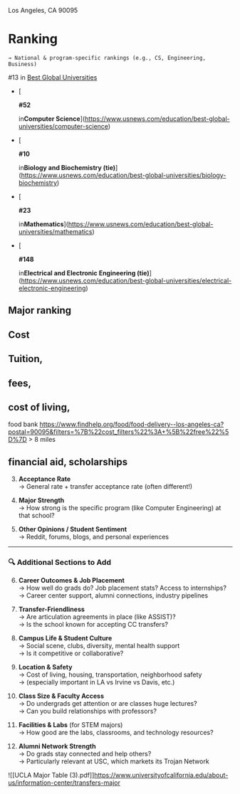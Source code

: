 
Los Angeles, CA 90095
# **Ranking**  
    → National & program-specific rankings (e.g., CS, Engineering, Business)
#13 in [Best Global Universities](https://www.usnews.com/education/best-global-universities/rankings)



- [
    
    **#52**
    
    in**Computer Science**](https://www.usnews.com/education/best-global-universities/computer-science) 
- [
    
    **#10**
    
    in**Biology and Biochemistry (tie)**](https://www.usnews.com/education/best-global-universities/biology-biochemistry)

- [
    
    **#23**
    
    in**Mathematics**](https://www.usnews.com/education/best-global-universities/mathematics)


- [
    
    **#148**
    
    in**Electrical and Electronic Engineering (tie)**](https://www.usnews.com/education/best-global-universities/electrical-electronic-engineering) 



## Major ranking   

## **Cost**   



## Tuition,   



## fees,
## cost of living,   


food bank https://www.findhelp.org/food/food-delivery--los-angeles-ca?postal=90095&filters=%7B%22cost_filters%22%3A+%5B%22free%22%5D%7D  > 8 miles 

## financial aid,  scholarships




3. **Acceptance Rate**  
    → General rate + transfer acceptance rate (often different!)
    
4. **Major Strength**  
    → How strong is the specific program (like Computer Engineering) at that school?
    
5. **Other Opinions / Student Sentiment**  
    → Reddit, forums, blogs, and personal experiences
    

---

### 🔍 **Additional Sections to Add**

6. **Career Outcomes & Job Placement**  
    → How well do grads do? Job placement stats? Access to internships?  
    → Career center support, alumni connections, industry pipelines
    
7. **Transfer-Friendliness**  
    → Are articulation agreements in place (like ASSIST)?  
    → Is the school known for accepting CC transfers?
    
8. **Campus Life & Student Culture**  
    → Social scene, clubs, diversity, mental health support  
    → Is it competitive or collaborative?
    
9. **Location & Safety**  
    → Cost of living, housing, transportation, neighborhood safety  
    → (especially important in LA vs Irvine vs Davis, etc.)
10. **Class Size & Faculty Access**  
    → Do undergrads get attention or are classes huge lectures?  
    → Can you build relationships with professors?
11. **Facilities & Labs** (for STEM majors)  
    → How good are the labs, classrooms, and technology resources?
12. **Alumni Network Strength**  
    → Do grads stay connected and help others?  
    → Particularly relevant at USC, which markets its Trojan Network 



![[UCLA Major Table (3).pdf]]https://www.universityofcalifornia.edu/about-us/information-center/transfers-major